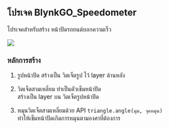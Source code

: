## โปรเจค BlynkGO_Speedometer 
โปรเจคสำหรับสร้าง หน้าปัดรถยนต์บอกความเร็ว 

<p align=left><img src="./BlynkGO_Speedometer.gif"></p>

### หลักการสร้าง
1. รูปหน้าปัด สร้างเป็น วิตเจ็ตรูป ไว้ layer ด้านหลัง

2. วิตเจ็ตสามเหลี่ยม ทำเป็นตัวเข็มหน้าปัด  
สร้างเป็น layer บน วิตเจ็ตรูปหน้าปัด  

3. หมุนวิตเจ็ตสามเหลี่ยมด้วย API `triangle.angle(มุม, จุดหมุน)`  
ทำให้เข็มหน้าปัดเกิดการหมุนตามองศาที่ต้องการ

